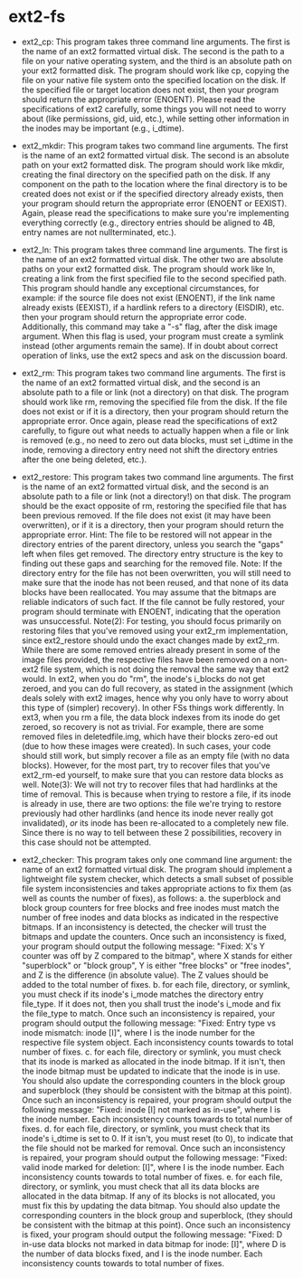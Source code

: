# ext2-fs

- ext2_cp: This program takes three command line arguments. The first is the name of an ext2
formatted virtual disk. The second is the path to a file on your native operating system, and the third
is an absolute path on your ext2 formatted disk. The program should work like cp, copying the file
on your native file system onto the specified location on the disk. If the specified file or target
location does not exist, then your program should return the appropriate error (ENOENT). Please
read the specifications of ext2 carefully, some things you will not need to worry about (like
permissions, gid, uid, etc.), while setting other information in the inodes may be important (e.g.,
i_dtime).

- ext2_mkdir: This program takes two command line arguments. The first is the name of an ext2
formatted virtual disk. The second is an absolute path on your ext2 formatted disk. The program
should work like mkdir, creating the final directory on the specified path on the disk. If any
component on the path to the location where the final directory is to be created does not exist or if
the specified directory already exists, then your program should return the appropriate error
(ENOENT or EEXIST). Again, please read the specifications to make sure you're implementing
everything correctly (e.g., directory entries should be aligned to 4B, entry names are not nullterminated, etc.).

- ext2_ln: This program takes three command line arguments. The first is the name of an ext2
formatted virtual disk. The other two are absolute paths on your ext2 formatted disk. The program
should work like ln, creating a link from the first specified file to the second specified path. This
program should handle any exceptional circumstances, for example: if the source file does not exist
(ENOENT), if the link name already exists (EEXIST), if a hardlink refers to a directory (EISDIR), etc.
then your program should return the appropriate error code. Additionally, this command may take a
"-s" flag, after the disk image argument. When this flag is used, your program must create a symlink
instead (other arguments remain the same). If in doubt about correct operation of links, use the ext2
specs and ask on the discussion board.

- ext2_rm: This program takes two command line arguments. The first is the name of an ext2
formatted virtual disk, and the second is an absolute path to a file or link (not a directory) on that
disk. The program should work like rm, removing the specified file from the disk. If the file does not
exist or if it is a directory, then your program should return the appropriate error. Once again, please
read the specifications of ext2 carefully, to figure out what needs to actually happen when a file or
link is removed (e.g., no need to zero out data blocks, must set i_dtime in the inode, removing a
directory entry need not shift the directory entries after the one being deleted, etc.).


- ext2_restore: This program takes two command line arguments. The first is the name of an ext2
formatted virtual disk, and the second is an absolute path to a file or link (not a directory!) on that
disk. The program should be the exact opposite of rm, restoring the specified file that has been
previous removed. If the file does not exist (it may have been overwritten), or if it is a directory, then
your program should return the appropriate error.
Hint: The file to be restored will not appear in the directory entries of the parent directory, unless you
search the "gaps" left when files get removed. The directory entry structure is the key to finding out
these gaps and searching for the removed file.
Note: If the directory entry for the file has not been overwritten, you will still need to make sure that
the inode has not been reused, and that none of its data blocks have been reallocated. You may
assume that the bitmaps are reliable indicators of such fact. If the file cannot be fully restored, your
program should terminate with ENOENT, indicating that the operation was unsuccessful.
Note(2): For testing, you should focus primarily on restoring files that you've removed using your
ext2_rm implementation, since ext2_restore should undo the exact changes made by ext2_rm.
While there are some removed entries already present in some of the image files provided, the
respective files have been removed on a non-ext2 file system, which is not doing the removal the
same way that ext2 would. In ext2, when you do "rm", the inode's i_blocks do not get zeroed, and
you can do full recovery, as stated in the assignment (which deals solely with ext2 images, hence
why you only have to worry about this type of (simpler) recovery). In other FSs things work
differently. In ext3, when you rm a file, the data block indexes from its inode do get zeroed, so
recovery is not as trivial. For example, there are some removed files in deletedfile.img, which
have their blocks zero-ed out (due to how these images were created). In such cases, your code
should still work, but simply recover a file as an empty file (with no data blocks). However, for the
most part, try to recover files that you've ext2_rm-ed yourself, to make sure that you can restore
data blocks as well.
Note(3): We will not try to recover files that had hardlinks at the time of removal. This is because
when trying to restore a file, if its inode is already in use, there are two options: the file we're trying
to restore previously had other hardlinks (and hence its inode never really got invalidated), _or_ its
inode has been re-allocated to a completely new file. Since there is no way to tell between these 2
possibilities, recovery in this case should not be attempted.

- ext2_checker: This program takes only one command line argument: the name of an ext2
formatted virtual disk. The program should implement a lightweight file system checker, which
detects a small subset of possible file system inconsistencies and takes appropriate actions to fix
them (as well as counts the number of fixes), as follows:
a. the superblock and block group counters for free blocks and free inodes must match the
number of free inodes and data blocks as indicated in the respective bitmaps. If an
inconsistency is detected, the checker will trust the bitmaps and update the counters. Once
such an inconsistency is fixed, your program should output the following message: "Fixed:
X's Y counter was off by Z compared to the bitmap", where X stands for either "superblock"
or "block group", Y is either "free blocks" or "free inodes", and Z is the difference (in absolute
value). The Z values should be added to the total number of fixes.
b. for each file, directory, or symlink, you must check if its inode's i_mode matches the directory
entry file_type. If it does not, then you shall trust the inode's i_mode and fix the file_type to
match. Once such an inconsistency is repaired, your program should output the following
message: "Fixed: Entry type vs inode mismatch: inode [I]", where I is the inode number for the
respective file system object. Each inconsistency counts towards to total number of fixes.
c. for each file, directory or symlink, you must check that its inode is marked as allocated in the
inode bitmap. If it isn't, then the inode bitmap must be updated to indicate that the inode is in
use. You should also update the corresponding counters in the block group and superblock
(they should be consistent with the bitmap at this point). Once such an inconsistency is
repaired, your program should output the following message: "Fixed: inode [I] not marked as
in-use", where I is the inode number. Each inconsistency counts towards to total number of
fixes.
d. for each file, directory, or symlink, you must check that its inode's i_dtime is set to 0. If it isn't,
you must reset (to 0), to indicate that the file should not be marked for removal. Once such an
inconsistency is repaired, your program should output the following message: "Fixed: valid
inode marked for deletion: [I]", where I is the inode number. Each inconsistency counts
towards to total number of fixes.
e. for each file, directory, or symlink, you must check that all its data blocks are allocated in the
data bitmap. If any of its blocks is not allocated, you must fix this by updating the data
bitmap. You should also update the corresponding counters in the block group and
superblock, (they should be consistent with the bitmap at this point). Once such an
inconsistency is fixed, your program should output the following message: "Fixed: D in-use
data blocks not marked in data bitmap for inode: [I]", where D is the number of data blocks
fixed, and I is the inode number. Each inconsistency counts towards to total number of fixes.
